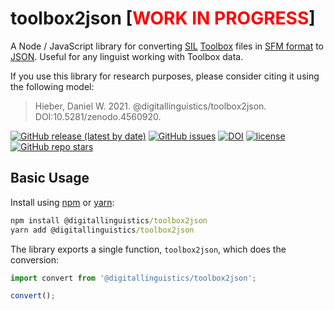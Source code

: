 # toolbox2json [<span style="color: red;">WORK IN PROGRESS</span>]

A Node / JavaScript library for converting [SIL][SIL] [Toolbox][Toolbox] files in [SFM format][SFM] to [JSON][JSON]. Useful for any linguist working with Toolbox data.

If you use this library for research purposes, please consider citing it using the following model:

> Hieber, Daniel W. 2021. @digitallinguistics/toolbox2json. DOI:10.5281/zenodo.4560920.

[![GitHub release (latest by date)](https://img.shields.io/github/v/release/digitallinguistics/toolbox2json)][releases]
[![GitHub issues](https://img.shields.io/github/issues/digitallinguistics/toolbox2json)][issues]
[![DOI](https://zenodo.org/badge/342063996.svg)](https://zenodo.org/badge/latestdoi/342063996)
[![license](https://img.shields.io/github/license/digitallinguistics/toolbox2json)][license]
[![GitHub repo stars](https://img.shields.io/github/stars/digitallinguistics/toolbox2json?style=social)][GitHub]

<!-- TOC -->
<!-- /TOC -->

## Basic Usage

Install using [npm][npm] or [yarn][yarn]:

```cmd
npm install @digitallinguistics/toolbox2json
yarn add @digitallinguistics/toolbox2json
```

The library exports a single function, `toolbox2json`, which does the conversion:

```js
import convert from '@digitallinguistics/toolbox2json';

convert();
```

<!-- LINKS -->
[GitHub]:   https://github.com/digitallinguistics/toolbox2json#readme
[issues]:   https://github.com/digitallinguistics/toolbox2json/issues
[JSON]:     https://developer.mozilla.org/en-US/docs/Learn/JavaScript/Objects/JSON
[license]:  https://github.com/digitallinguistics/toolbox2json/blob/main/LICENSE
[npm]:      https://www.npmjs.com/
[releases]: https://github.com/digitallinguistics/toolbox2json/releases
[SFM]:      https://www.angelfire.com/planet/linguisticsisfun/ToolboxReferenceManual.pdf
[SIL]:      https://www.sil.org/
[Toolbox]:  https://software.sil.org/toolbox/
[yarn]:     https://yarnpkg.com/
